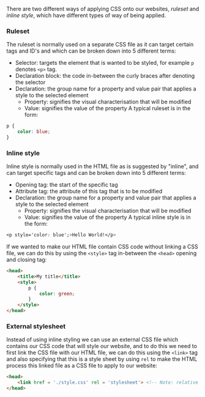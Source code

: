 There are two different ways of applying CSS onto our websites, *ruleset* and *inline style*, which have different types of way of being applied.
### Ruleset
The ruleset is normally used on a separate CSS file as it can target certain tags and ID's and which can be broken down into 5 different terms:
- Selector: targets the element that is wanted to be styled, for example `p` denotes `<p>` tag.
- Declaration block: the code in-between the curly braces after denoting the selector
- Declaration: the group name for a property and value pair that applies a style to the selected element
	- Property: signifies the visual characterisation that will be modified
	- Value: signifies the value of the property
A typical ruleset is in the form:
```css
p {
	color: blue;
}
```
### Inline style
Inline style is normally used in the HTML file as is suggested by "inline", and can target specific tags and can be broken down into 5 different terms:
- Opening tag: the start of the specific tag
- Attribute tag: the attribute of this tag that is to be modified
- Declaration: the group name for a property and value pair that applies a style to the selected element
	- Property: signifies the visual characterisation that will be modified
	- Value: signifies the value of the property
A typical inline style is in the form:
```css
<p style='color: blue';>Hello World!</p>
```
If we wanted to make our HTML file contain CSS code without linking a CSS file, we can do this by using the `<style>` tag in-between the `<head>` opening and closing tag:
```html
<head>
	<title>My title</title>
	<style>
		p {
			color: green;
		}
	</style>
</head>
```
### External stylesheet
Instead of using inline styling we can use an external CSS file which contains our CSS code that will style our website, and to do this we need to first link the CSS file with our HTML file, we can do this using the `<link>` tag and also specifying that this is a style sheet by using `rel` to make the HTML process this linked file as a CSS file to apply to our website:
```html
<head>
	<link href = './style.css' rel = 'stylesheet'> <!-- Note: relative path is being used -->
</head>
```
